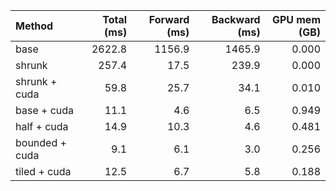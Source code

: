 | Method         |   Total (ms) |   Forward (ms) |   Backward (ms) |   GPU mem (GB) |
|:---------------|-------------:|---------------:|----------------:|---------------:|
| base           |       2622.8 |         1156.9 |          1465.9 |          0.000 |
| shrunk         |        257.4 |           17.5 |           239.9 |          0.000 |
| shrunk + cuda  |         59.8 |           25.7 |            34.1 |          0.010 |
| base + cuda    |         11.1 |            4.6 |             6.5 |          0.949 |
| half + cuda    |         14.9 |           10.3 |             4.6 |          0.481 |
| bounded + cuda |          9.1 |            6.1 |             3.0 |          0.256 |
| tiled + cuda   |         12.5 |            6.7 |             5.8 |          0.188 |
